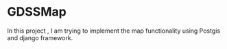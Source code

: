 # GDSSMap
In this project , I am trying to implement the map functionality using Postgis and django framework.

